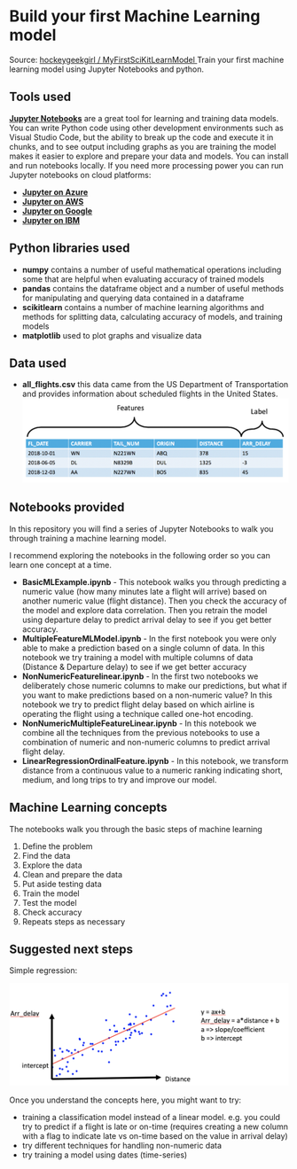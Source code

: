 # Build your first Machine Learning model

Source: [ hockeygeekgirl / MyFirstSciKitLearnModel ](https://github.com/hockeygeekgirl/MyFirstSciKitLearnModel)
Train your first machine learning model using Jupyter Notebooks and python.

## Tools used

**[Jupyter Notebooks](https://jupyter.org/)** are a great tool for learning and training data models. You can write Python code using other development environments such as Visual Studio Code, but the ability to break up the code and execute it in chunks, and to see output including graphs as you are training the model makes it easier to explore and prepare your data and models. You can install and run notebooks locally. If you need more processing power you can run Jupyter notebooks on cloud platforms:
- **[Jupyter on Azure](https://notebooks.azure.com/)** 
- **[Jupyter on AWS](https://s3-ap-southeast-2.amazonaws.com/scico-labs/docs/lab-jupyter-aws.pdf)**
- **[Jupyter on Google](https://cloud.google.com/ai-platform-notebooks/)**
- **[Jupyter on IBM](https://dataplatform.cloud.ibm.com/docs/content/wsj/analyze-data/creating-notebooks.html)**

## Python libraries used
- **numpy**  contains a number of useful mathematical operations including some that are helpful when evaluating accuracy of trained models
- **pandas** contains the dataframe object and a number of useful methods for manipulating and querying data contained in a dataframe
- **scikitlearn** contains a number of machine learning algorithms and methods for splitting data, calculating accuracy of models, and training models
- **matplotlib** used to plot graphs and visualize data

## Data used
- **all_flights.csv** this data came from the US Department of Transportation and provides information about scheduled flights in the United States.
![data](data.png) 

## Notebooks provided
In this repository you will find a series of Jupyter Notebooks to walk you through training a machine learning model.

I recommend exploring the notebooks in the following order so you can learn one concept at a time.

- **BasicMLExample.ipynb**  - This notebook walks you through predicting a numeric value (how many minutes late a flight will arrive) based on another numeric value (flight distance). Then you check the accuracy of the model and explore data correlation. Then you retrain the model using departure delay to predict arrival delay to see if you get better accuracy.
- **MultipleFeatureMLModel.ipynb** - In the first notebook you were only able to make a prediction based on a single column of data. In this notebook we try training a model with multiple columns of data (Distance & Departure delay) to see if we get better accuracy
- **NonNumericFeaturelinear.ipynb** - In the first two notebooks we deliberately chose numeric columns to make our predictions, but what if you want to make predictions based on a non-numeric value? In this notebook we try to predict flight delay based on which airline is operating the flight using a technique called one-hot encoding.
- **NonNumericMultipleFeatureLinear.ipynb** - In this notebook we combine all the techniques from the previous notebooks to use a combination of numeric and non-numeric columns to predict arrival flight delay.
- **LinearRegressionOrdinalFeature.ipynb** - In this notebook, we transform distance from a continuous value to a numeric ranking indicating short, medium, and long trips to try and improve our model.

## Machine Learning concepts

The notebooks walk you through the basic steps of machine learning
1. Define the problem
2. Find the data
3. Explore the data
4. Clean and prepare the data
5. Put aside testing data
6. Train the model
7. Test the model
8. Check accuracy
9. Repeats steps as necessary

## Suggested next steps

Simple regression:

![regression](regression.png)

Once you understand the concepts here, you might want to try:

- training a classification model instead of a linear model. e.g. you could try to predict if a flight is late or on-time (requires creating a new column with a flag to indicate late vs on-time based on the value in arrival delay)
- try different techniques for handling non-numeric data  
- try training a model using dates (time-series)

